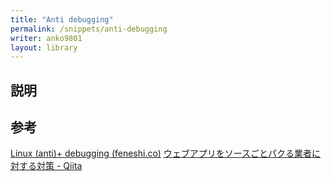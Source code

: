 ```yaml
---
title: "Anti debugging"
permalink: /snippets/anti-debugging
writer: anko9801
layout: library
---
```


## 説明

## 参考

[Linux (anti)+ debugging (feneshi.co)](https://feneshi.co/linux_anti_debugging/)
[ウェブアプリをソースごとパクる業者に対する対策 - Qiita](https://qiita.com/kacchan6/items/d8576ab6b3c16cf670ca)